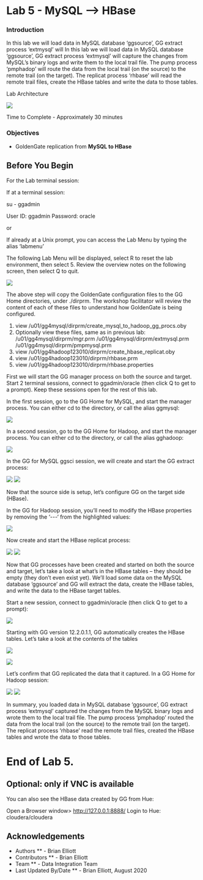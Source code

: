 # Lab 5 -   MySQL --> HBase

### Introduction
In this lab we will load data in MySQL database ‘ggsource’, GG extract process ‘extmysql’ will In this lab we will load data in MySQL database ‘ggsource’, GG extract process ‘extmysql’ will capture the changes from MySQL’s binary logs and write them to the local trail file. The pump process ‘pmphadop’ will route the data from the local trail (on the source) to the remote trail (on the target). The replicat
process ‘rhbase’ will read the remote trail files, create the HBase tables and write the data to those tables.

Lab Architecture

![](images/500/image501_1.png)

Time to Complete -
Approximately 30 minutes

### Objectives
- GoldenGate replication from **MySQL to HBase**

## Before You Begin
For the Lab terminal session:

If at a terminal session:

su - ggadmin

User ID: ggadmin
Password:  oracle

or
    
If already at a Unix prompt, you can access the Lab Menu by typing the alias ‘labmenu’

The following Lab Menu will be displayed, 
select R to reset the lab environment, then select 5.
Review the overview notes on the following screen, then select Q to quit. 

![](images/500/lab5menu.png)

The above step will copy the GoldenGate configuration files to the GG Home directories, under ./dirprm. The workshop facilitator will review the content of each of these files to understand how GoldenGate is being configured.

1)	view /u01/gg4mysql/dirprm/create_mysql_to_hadoop_gg_procs.oby
2)	Optionally view these files, same as in previous lab:
/u01/gg4mysql/dirprm/mgr.prm
/u01/gg4mysql/dirprm/extmysql.prm
/u01/gg4mysql/dirprm/pmpmysql.prm
3)	view /u01/gg4hadoop123010/dirprm/create_hbase_replicat.oby
4)	view /u01/gg4hadoop123010/dirprm/rhbase.prm
5)	view /u01/gg4hadoop123010/dirprm/rhbase.properties

First we will start the GG manager process on both the source and target. Start 2 terminal sessions, connect to ggadmin/oracle (then click Q to get to a prompt). Keep these sessions open for the rest of this lab.


In the first session, go to the GG Home for MySQL, and start the manager process. You can either cd to the directory, or call the alias ggmysql:

![](images/all/d2.png)

In a second session, go to the GG Home for Hadoop, and start the manager process. You can either cd to the directory, or call the alias gghadoop:

![](images/all/d3.png)

In the GG for MySQL ggsci session, we will create and start the GG extract process:

![](images/all/d4.png)
![](images/all/d5.png)


Now that the source side is setup, let’s configure GG on the target side (HBase).

In the GG for Hadoop session, you’ll need to modify the HBase properties by removing the ‘---‘ from the highlighted values:

![](images/all/d6.png)

Now create and start the HBase replicat process:

![](images/all/d7.png)
![](images/all/d8.png)

Now that GG processes have been created and started on both the source and target, let’s take a look at what’s in the HBase tables – they should be empty (they don’t even exist yet). We’ll load some data on the MySQL database ‘ggsource’ and GG will extract the data, create the HBase tables, and write the data to the HBase target tables.

Start a new session, connect to ggadmin/oracle (then click Q to get to a prompt):

![](images/all/d9.png)

Starting with GG version 12.2.0.1.1, GG automatically creates the HBase tables. Let’s take a look at the contents of the tables

![](images/all/d10.png)

![](images/all/d11.png)


Let’s confirm that GG replicated the data that it captured. In a GG Home for Hadoop session:

![](images/all/d12.png)
![](images/all/d13.png)


In summary, you loaded data in MySQL database ‘ggsource’, GG extract process ‘extmysql’ captured the changes from the MySQL binary logs and wrote them to the local trail file. The pump process
‘pmphadop’ routed the data from the local trail (on the source) to the remote trail (on the target). The replicat process ‘rhbase’ read the remote trail files, created the HBase tables and wrote the data to those tables.

# End of Lab 5.
## Optional: only if VNC is available

You can also see the HBase data created by GG from Hue:

Open a Browser window> http://127.0.0.1:8888/ Login to Hue: cloudera/cloudera



## Acknowledgements

  * Authors ** - Brian Elliott
  * Contributors ** - Brian Elliott
  * Team ** - Data Integration Team
  * Last Updated By/Date ** - Brian Elliott, August 2020
 